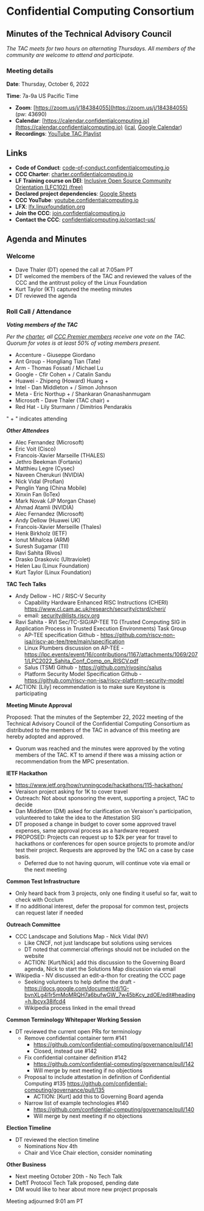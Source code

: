 # Confidential Computing Consortium

## Minutes of the Technical Advisory Council

*The TAC meets for two hours on alternating Thursdays. All members of the community are welcome to attend and participate.*

### Meeting details

**Date**: Thursday, October 6, 2022

**Time**: 7a-9a US Pacific Time

* **Zoom**: [https://zoom.us/j/184384055](https://zoom.us/j/184384055) (pw: 43690)
* **Calendar**: [https://calendar.confidentialcomputing.io](https://calendar.confidentialcomputing.io) ([ical](https://calendar.google.com/calendar/ical/c_c0pcihr7n2n1k3a38i32d9ag10%40group.calendar.google.com/public/basic.ics), [Google Calendar](https://calendar.google.com/calendar/u/0/r?cid=c_c0pcihr7n2n1k3a38i32d9ag10@group.calendar.google.com))
* **Recordings**: [YouTube TAC Playlist](https://www.youtube.com/playlist?list=PLmfkUJc39uMjaB_I1dYW72I44kr9QzG_B)

## Links

* **Code of Conduct**: [code-of-conduct.confidentialcomputing.io](https://code-of-conduct.confidentialcomputing.io)
* **CCC Charter**: [charter.confidentialcomputing.io](https://charter.confidentialcomputing.io)
* **LF Training course on DEI**: [Inclusive Open Source Community Orientation (LFC102) (free)](https://training.linuxfoundation.org/training/inclusive-open-source-community-orientation-lfc102/)
* **Declared project dependencies**: [Google Sheets](https://docs.google.com/spreadsheets/d/1UKnbbGWXYLjnPZsox3zmYo59nv3XSXjePfas5E2fER0/edit#gid=0)
* **CCC YouTube**: [youtube.confidentialcomputing.io](https://youtube.confidentialcomputing.io)
* **LFX**: [lfx.linuxfoundation.org](https://lfx.linuxfoundation.org)
* **Join the CCC**: [join.confidentialcomputing.io](https://join.confidentialcomputing.io)
* **Contact the CCC**: [confidentialcomputing.io/contact-us/](https://confidentialcomputing.io/contact-us/)

## Agenda and Minutes

### Welcome
   * Dave Thaler (DT) opened the call at 7:05am PT
   * DT welcomed the members of the TAC and reviewed the values of the CCC and the antitrust policy of the Linux Foundation
   * Kurt Taylor (KT) captured the meeting minutes
   * DT reviewed the agenda

### Roll Call / Attendance

***Voting members of the TAC***

*Per the [charter](https://charter.confidentialcomputing.io), all [CCC Premier members](https://confidentialcomputing.io/members/) receive one vote on the TAC. Quorum for votes is at least 50% of voting members present.*

   * Accenture - Giuseppe Giordano
   * Ant Group - Hongliang Tian (Tate)
   * Arm - Thomas Fossati / Michael Lu
   * Google - Cfir Cohen + / Catalin Sandu
   * Huawei - Zhipeng (Howard) Huang +
   * Intel - Dan Middleton + / Simon Johnson
   * Meta - Eric Northup + / Shankaran Gnanashanmugam
   * Microsoft - Dave Thaler (TAC chair) +
   * Red Hat - Lily Sturmann  / Dimitrios Pendarakis

   " + " indicates attending

***Other Attendees***

   * Alec Fernandez (Microsoft)
   * Eric Voit (Cisco)
   * Francois-Xavier Marseille (THALES)
   * Jethro Beekman (Fortanix)
   * Matthieu Legre (Cysec)
   * Naveen Cherukuri (NVIDIA)
   * Nick Vidal (Profian)
   * Penglin Yang (China Mobile)
   * Xinxin Fan (IoTex)
   * Mark Novak (JP Morgan Chase)
   * Ahmad Atamli (NVIDIA)
   * Alec Fernandez (Microsoft)
   * Andy Dellow (Huawei UK)
   * Francois-Xavier Merseille (Thales)
   * Henk Birkholz (IETF)
   * Ionut Mihalcea (ARM)
   * Suresh Sugamar (TII)
   * Ravi Sahita (Rivos)
   * Drasko Draskovic (Ultraviolet)
   * Helen Lau (Linux Foundation)
   * Kurt Taylor (Linux Foundation)

**TAC Tech Talks**

* Andy Dellow - HC / RISC-V Security
   * Capability Hardware Enhanced RISC Instructions (CHERI) https://www.cl.cam.ac.uk/research/security/ctsrd/cheri/
   * email: security@lists.riscv.org
* Ravi Sahita - RVI Sec/TC-SIG/AP-TEE TG (Trusted Computing SIG in Application Process in Trusted Execution Environments) Task Group
   * AP-TEE specification Github - https://github.com/riscv-non-isa/riscv-ap-tee/tree/main/specification
   * Linux Plumbers discussion on AP-TEE - https://lpc.events/event/16/contributions/1167/attachments/1069/2071/LPC2022_Sahita_Conf_Comp_on_RISCV.pdf
   * Salus (TSM) Github - https://github.com/rivosinc/salus
   * Platform Security Model Specification Github - https://github.com/riscv-non-isa/riscv-platform-security-model
* ACTION: [Lily] recommendation is to make sure Keystone is participating

**Meeting Minute Approval**

Proposed: That the minutes of the September 22, 2022 meeting of the Technical Advisory Council of the Confidential Computing Consortium as distributed to the members of the TAC in advance of this meeting are hereby adopted and approved.

   * Quorum was reached and the minutes were approved by the voting members of the TAC. KT to amend if there was a missing action or recommendation from the MPC presentation.

**IETF Hackathon**

* https://www.ietf.org/how/runningcode/hackathons/115-hackathon/
* Veraison project asking for 1K to cover travel
* Outreach: Not about sponsoring the event, supporting a project, TAC to decide
* Dan Middleton (DM) asked for clarification on Veraison's participation, volunteered to take the idea to the Attestation SIG
* DT proposed a change in budget to cover some approved travel expenses, same approval process as a hardware request
* PROPOSED: Projects can request up to $2k per year for travel to hackathons or conferences for open source projects to promote and/or test their project. Requests are approved by the TAC on a case by case basis.
   * Deferred due to not having quorum, will continue vote via email or the next meeting

**Common Test Infrastructure**

* Only heard back from 3 projects, only one finding it useful so far, wait to check with Occlum
* If no additional interest, defer the proposal for common test, projects can request later if needed

**Outreach Committee**

* CCC Landscape and Solutions Map - Nick Vidal (NV)
   * Like CNCF, not just landscape but solutions using services
   * DT noted that commercial offerings should not be included on the website
   * ACTION: [Kurt/Nick] add this discussion to the Governing Board agenda, Nick to start the Solutions Map discussion via email
* Wikipedia - NV discussed an edit-a-thon for creating the CCC page
   * Seeking volunteers to help define the draft - https://docs.google.com/document/d/1G-bvnXLg4l1r5mMoMRQH7a6bufwGW_7w45bKcy_zdOE/edit#heading=h.lbcyx38ifcd4
   * Wikipedia process linked in the email thread

**Common Terminology Whitepaper Working Session**

* DT reviewed the current open PRs for terminology
	* Remove confidential container term #141
	  * https://github.com/confidential-computing/governance/pull/141
	  * Closed, instead use #142
	* Fix confidential container definition #142
	  * https://github.com/confidential-computing/governance/pull/142
	  * Will merge by next meeting if no objections
	* Proposal to include attestation in definition of Confidential Computing #135
	  https://github.com/confidential-computing/governance/pull/135
	  * ACTION: [Kurt] add this to Governing Board agenda
	* Narrow list of example technologies #140
	  * https://github.com/confidential-computing/governance/pull/140
	  * Will merge by next meeting if no objections

**Election Timeline**

* DT reviewed the election timeline
	* Nominations Nov 4th
	* Chair and Vice Chair election, consider nominating

**Other Business**

   * Next meeting October 20th - No Tech Talk
   * DeftT Protocol Tech Talk proposed, pending date
   * DM would like to hear about more new project proposals

Meeting adjourned 9:01 am PT
